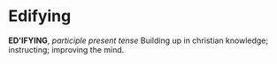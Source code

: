 # Edifying

**ED'IFYING**, _participle present tense_ Building up in christian knowledge; instructing; improving the mind.